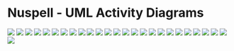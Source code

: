 # Nuspell - UML Activity Diagrams
[![](30-spell-activity-diagram.svg)](30-spell-activity-diagram.svg)
[![](31-spell_priv-activity-diagram.svg)](31-spell_priv-activity-diagram.svg)
[![](32-spell_break-activity-diagram.svg)](32-spell_break-activity-diagram.svg)
[![](41-suggest_priv-activity-diagram.svg)](41-suggest_priv-activity-diagram.svg)
[![](44-suggest_extrachar-activity-diagram.svg)](44-suggest_extrachar-activity-diagram.svg)
[![](46-suggest_badchar-activity-diagram.svg)](46-suggest_badchar-activity-diagram.svg)
[![](90-regression-testing-activity-diagram.svg)](90-regression-testing-activity-diagram.svg)
[![](91-regression-reporting-activity-diagram.svg)](91-regression-reporting-activity-diagram.svg)
[![](affix-check-activity-diagram.svg)](affix-check-activity-diagram.svg)
[![](checkword-activity-diagram.svg)](checkword-activity-diagram.svg)
[![](cleanword2-activity-diagram.svg)](cleanword2-activity-diagram.svg)
[![](prefix-check-activity-diagram.svg)](prefix-check-activity-diagram.svg)
[![](prefix-check-twosfx-activity-diagram.svg)](prefix-check-twosfx-activity-diagram.svg)
[![](prepare-testing-word-lists-activity-diagram.svg)](prepare-testing-word-lists-activity-diagram.svg)
[![](regression-testing-activity-diagram.svg)](regression-testing-activity-diagram.svg)
[![](search-dictionaries-activity-diagram.svg)](search-dictionaries-activity-diagram.svg)
[![](segmentation-code_point-activity-diagram.svg)](segmentation-code_point-activity-diagram.svg)
[![](segmentation-code_points-activity-diagram.svg)](segmentation-code_points-activity-diagram.svg)
[![](segmentation-preprocess_boundaries-activity-diagram.svg)](segmentation-preprocess_boundaries-activity-diagram.svg)
[![](segmentation-word_breakables-activity-diagram.svg)](segmentation-word_breakables-activity-diagram.svg)
[![](segmentation-word_break-activity-diagram.svg)](segmentation-word_break-activity-diagram.svg)
[![](spell-recurse-breakpoints-activity-diagram.svg)](spell-recurse-breakpoints-activity-diagram.svg)
[![](spell-upper-or-capitalized-activity-diagram.svg)](spell-upper-or-capitalized-activity-diagram.svg)
[![](suffix-check-activity-diagram.svg)](suffix-check-activity-diagram.svg)
[![](suffix-check-twosfx-activity-diagram.svg)](suffix-check-twosfx-activity-diagram.svg)
[![](top-level-activity-diagram.svg)](top-level-activity-diagram.svg)
